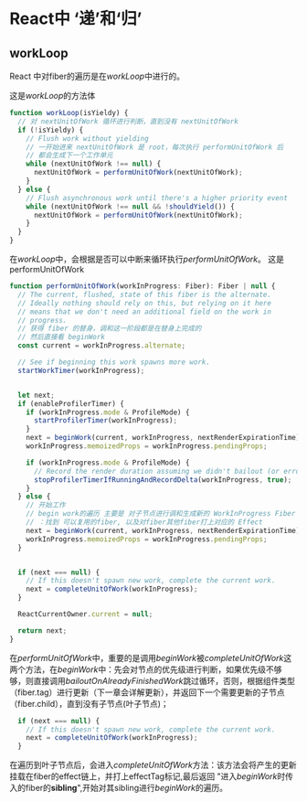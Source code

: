 # React中 ‘递’和‘归’


## workLoop 
React 中对fiber的遍历是在*workLoop*中进行的。

这是*workLoop*的方法体

```js
function workLoop(isYieldy) {
  // 对 nextUnitOfWork 循环进行判断，直到没有 nextUnitOfWork
  if (!isYieldy) {
    // Flush work without yielding
    // 一开始进来 nextUnitOfWork 是 root，每次执行 performUnitOfWork 后
    // 都会生成下一个工作单元
    while (nextUnitOfWork !== null) {
      nextUnitOfWork = performUnitOfWork(nextUnitOfWork);
    }
  } else {
    // Flush asynchronous work until there's a higher priority event
    while (nextUnitOfWork !== null && !shouldYield()) {
      nextUnitOfWork = performUnitOfWork(nextUnitOfWork);
    }
  }
}
```
在*workLoop*中，会根据是否可以中断来循环执行*performUnitOfWork*。
这是performUnitOfWork

```js
function performUnitOfWork(workInProgress: Fiber): Fiber | null {
  // The current, flushed, state of this fiber is the alternate.
  // Ideally nothing should rely on this, but relying on it here
  // means that we don't need an additional field on the work in
  // progress.
  // 获得 fiber 的替身，调和这一阶段都是在替身上完成的
  // 然后直接看 beginWork
  const current = workInProgress.alternate;

  // See if beginning this work spawns more work.
  startWorkTimer(workInProgress);


  let next;
  if (enableProfilerTimer) {
    if (workInProgress.mode & ProfileMode) {
      startProfilerTimer(workInProgress);
    }
    next = beginWork(current, workInProgress, nextRenderExpirationTime);
    workInProgress.memoizedProps = workInProgress.pendingProps;

    if (workInProgress.mode & ProfileMode) {
      // Record the render duration assuming we didn't bailout (or error).
      stopProfilerTimerIfRunningAndRecordDelta(workInProgress, true);
    }
  } else {
    // 开始工作
    // begin work的遍历 主要是 对子节点进行调和生成新的 WorkInProgress Fiber Tree
    // ：找到 可以复用的fiber, 以及对fiber其他fiber打上对应的 Effect
    next = beginWork(current, workInProgress, nextRenderExpirationTime);
    workInProgress.memoizedProps = workInProgress.pendingProps;
  }


  if (next === null) {
    // If this doesn't spawn new work, complete the current work.
    next = completeUnitOfWork(workInProgress);
  }

  ReactCurrentOwner.current = null;

  return next;
}

```

在*performUnitOfWork*中，重要的是调用*beginWork*被*completeUnitOfWork*这两个方法，在*beginWork*中：先会对节点的优先级进行判断，如果优先级不够够，则直接调用*bailoutOnAlreadyFinishedWork*跳过循环，否则，根据组件类型（fiber.tag）进行更新（下一章会详解更新），并返回下一个需要更新的子节点（fiber.child），直到没有子节点(叶子节点)；
```js
  if (next === null) {
    // If this doesn't spawn new work, complete the current work.
    next = completeUnitOfWork(workInProgress);
  }
```
在遍历到叶子节点后，会进入*completeUnitOfWork*方法：该方法会将产生的更新挂载在fiber的effect链上，并打上effectTag标记,最后返回 "进入*beginWork*时传入的fiber的**sibling**",开始对其sibling进行*beginWork*的遍历。
